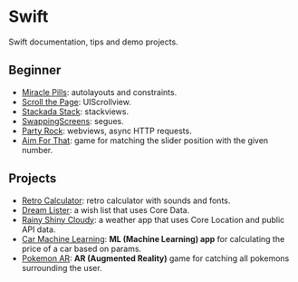 # Swift
Swift documentation, tips and demo projects.

## Beginner

- [Miracle Pills](Miracle%20Pills): autolayouts and constraints.
- [Scroll the Page](Scroll%20the%20Page): UIScrollview.
- [Stackada Stack](Stackada%20Stack): stackviews.
- [SwappingScreens](SwappingScreens): segues.
- [Party Rock](Party%20Rock): webviews, async HTTP requests.
- [Aim For That](Aim%20For%20That): game for matching the slider position with the given number.

## Projects

- [Retro Calculator](Retro%20Calculator): retro calculator with sounds and fonts.
- [Dream Lister](Dream%20Lister): a wish list that uses Core Data.
- [Rainy Shiny Cloudy](Rainy%20Shiny%20Cloudy): a weather app that uses Core Location and public API data.
- [Car Machine Learning](CarML): **ML (Machine Learning) app** for calculating the price of a car based on params.
- [Pokemon AR](PokemonAR): **AR (Augmented Reality)** game for catching all pokemons surrounding the user.
